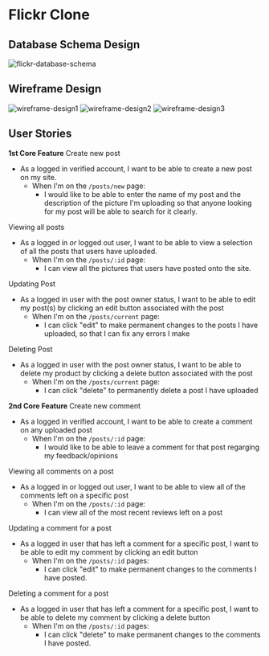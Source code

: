 # Flickr Clone

## Database Schema Design
![flickr-database-schema]

[flickr-database-schema]: https://i.imgur.com/kxu0RIG.png

## Wireframe Design
![wireframe-design1]
![wireframe-design2]
![wireframe-design3]


[wireframe-design1]: https://i.imgur.com/CGj3xdo.png
[wireframe-design2]: https://i.imgur.com/LWl7S2d.png
[wireframe-design3]: https://i.imgur.com/6zCL9lN.png

## User Stories
**1st Core Feature**
Create new post
- As a logged in verified account, I want to be able to create a new post on my site.
    - When I'm on the `/posts/new` page:
        - I would like to be able to enter the name of my post and the description of the picture I'm uploading so that anyone looking for my post will be able to search for it clearly.

Viewing all posts
- As a logged in *or* logged out user, I want to be able to view a selection of all the posts that users have uploaded.
    - When I'm on the `/posts/:id` page:
        - I can view all the pictures that users have posted onto the site.

Updating Post
- As a logged in user with the post owner status, I want to be able to edit my post(s) by clicking an edit button associated with the post
    - When I'm on the `/posts/current` page:
        - I can click "edit" to make permanent changes to the posts I have uploaded, so that I can fix any errors I make

Deleting Post
- As a logged in user with the post owner status, I want to be able to delete my product by clicking a delete button associated with the post
    - When I'm on the `/posts/current` page:
        - I can click "delete" to permanently delete a post I have uploaded

**2nd Core Feature**
Create new comment
- As a logged in verified account, I want to be able to create a comment on any uploaded post
    - When I'm on the `/posts/:id` page:
        - I would like to be able to leave a comment for that post regarging my feedback/opinions

Viewing all comments on a post
- As a logged in or logged out user, I want to be able to view all of the comments left on a specific post
    - When I'm on the `/posts/:id` page:
        - I can view all of the most recent reviews left on a post

Updating a comment for a post
- As a logged in user that has left a comment for a specific post, I want to be able to edit my comment by clicking an edit button
    - When I'm on the `/posts/:id` pages:
        - I can click "edit" to make permanent changes to the comments I have posted.

Deleting a comment for a post
- As a logged in user that has left a comment for a specific post, I want to be able to delete my comment by clicking a delete button
    - When I'm on the `/posts/:id` pages:
        - I can click "delete" to make permanent changes to the comments I have posted.
